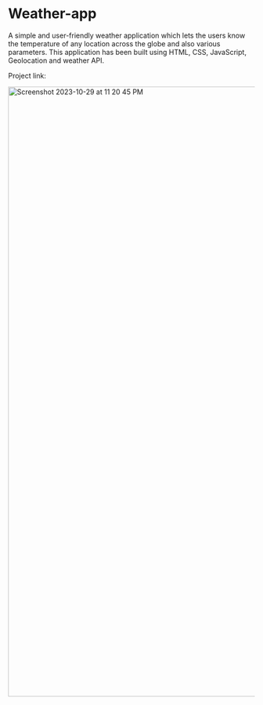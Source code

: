 # Weather-app
A simple and user-friendly weather application which lets the users know the temperature of any location across the globe and also various parameters. This application has been built using HTML, CSS, JavaScript, Geolocation and weather API.

Project link:[](https://strong-paprenjak-f388c7.netlify.app)

<img width="1243" alt="Screenshot 2023-10-29 at 11 20 45 PM" src="https://github.com/AbhilashUpadhyay/Weather-app/assets/93393330/9924f261-1a00-4707-ba0e-f70e485f7c99">
